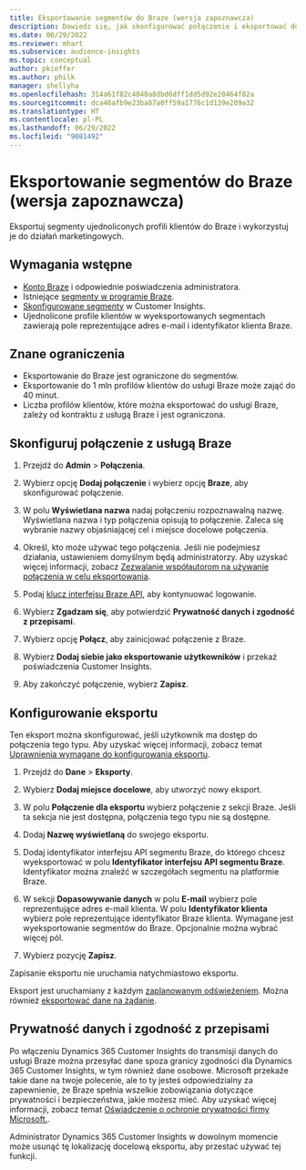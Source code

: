 ```yaml
---
title: Eksportowanie segmentów do Braze (wersja zapoznawcza)
description: Dowiedz się, jak skonfigurować połączenie i eksportować do programu Braze.
ms.date: 06/29/2022
ms.reviewer: mhart
ms.subservice: audience-insights
ms.topic: conceptual
author: pkieffer
ms.author: philk
manager: shellyha
ms.openlocfilehash: 314a61f82c4040a8dbd6dff1dd5d92e20464f82a
ms.sourcegitcommit: dca46afb9e23ba87a0ff59a1776c1d139e209a32
ms.translationtype: HT
ms.contentlocale: pl-PL
ms.lasthandoff: 06/29/2022
ms.locfileid: "9081492"
---
```

# <a name="export-segments-to-braze-preview"></a>Eksportowanie segmentów do Braze (wersja zapoznawcza)

Eksportuj segmenty ujednoliconych profili klientów do Braze i wykorzystuj je do działań marketingowych.

## <a name="prerequisites"></a>Wymagania wstępne

- [Konto Braze](https://www.braze.com/) i odpowiednie poświadczenia administratora.
- Istniejące [segmenty w programie Braze](https://www.braze.com/docs/user_guide/engagement_tools/segments/creating_a_segment/).
- [Skonfigurowane segmenty](segments.md) w Customer Insights.
- Ujednolicone profile klientów w wyeksportowanych segmentach zawierają pole reprezentujące adres e-mail i identyfikator klienta Braze.

## <a name="known-limitations"></a>Znane ograniczenia

- Eksportowanie do Braze jest ograniczone do segmentów.
- Eksportowanie do 1 mln profilów klientów do usługi Braze może zająć do 40 minut.
- Liczba profilów klientów, które można eksportować do usługi Braze, zależy od kontraktu z usługą Braze i jest ograniczona.

## <a name="set-up-connection-to-braze"></a>Skonfiguruj połączenie z usługą Braze

1. Przejdź do **Admin** > **Połączenia**.

1. Wybierz opcję **Dodaj połączenie** i wybierz opcję **Braze**, aby skonfigurować połączenie.

1. W polu **Wyświetlana nazwa** nadaj połączeniu rozpoznawalną nazwę. Wyświetlana nazwa i typ połączenia opisują to połączenie. Zaleca się wybranie nazwy objaśniającej cel i miejsce docelowe połączenia.

1. Określ, kto może używać tego połączenia. Jeśli nie podejmiesz działania, ustawieniem domyślnym będą administratorzy. Aby uzyskać więcej informacji, zobacz [Zezwalanie współautorom na używanie połączenia w celu eksportowania](connections.md#allow-contributors-to-use-a-connection-for-exports).

1. Podaj [klucz interfejsu Braze API](https://www.braze.com/docs/api/basics/), aby kontynuować logowanie.

1. Wybierz **Zgadzam się**, aby potwierdzić **Prywatność danych i zgodność z przepisami**.

1. Wybierz opcję **Połącz**, aby zainicjować połączenie z Braze.

1. Wybierz **Dodaj siebie jako eksportowanie użytkowników** i przekaż poświadczenia Customer Insights.

1. Aby zakończyć połączenie, wybierz **Zapisz**.

## <a name="configure-an-export"></a>Konfigurowanie eksportu

Ten eksport można skonfigurować, jeśli użytkownik ma dostęp do połączenia tego typu. Aby uzyskać więcej informacji, zobacz temat [Uprawnienia wymagane do konfigurowania eksportu](export-destinations.md#set-up-a-new-export).

1. Przejdź do **Dane** > **Eksporty**.

1. Wybierz **Dodaj miejsce docelowe**, aby utworzyć nowy eksport.

1. W polu **Połączenie dla eksportu** wybierz połączenie z sekcji Braze. Jeśli ta sekcja nie jest dostępna, połączenia tego typu nie są dostępne.  

1. Dodaj **Nazwę wyświetlaną** do swojego eksportu.

1. Dodaj identyfikator interfejsu API segmentu Braze, do którego chcesz wyeksportować w polu **Identyfikator interfejsu API segmentu Braze**. Identyfikator można znaleźć w szczegółach segmentu na platformie Braze.

1. W sekcji **Dopasowywanie danych** w polu **E-mail** wybierz pole reprezentujące adres e-mail klienta. W polu **Identyfikator klienta** wybierz pole reprezentujące identyfikator Braze klienta. Wymagane jest wyeksportowanie segmentów do Braze. Opcjonalnie można wybrać więcej pól.

1. Wybierz pozycję **Zapisz**.

Zapisanie eksportu nie uruchamia natychmiastowo eksportu.

Eksport jest uruchamiany z każdym [zaplanowanym odświeżeniem](system.md#schedule-tab). Można również [eksportować dane na żądanie](export-destinations.md#run-exports-on-demand). 


## <a name="data-privacy-and-compliance"></a>Prywatność danych i zgodność z przepisami

Po włączeniu Dynamics 365 Customer Insights do transmisji danych do usługi Braze można przesyłać dane spoza granicy zgodności dla Dynamics 365 Customer Insights, w tym również dane osobowe. Microsoft przekaże takie dane na twoje polecenie, ale to ty jesteś odpowiedzialny za zapewnienie, że Braze spełnia wszelkie zobowiązania dotyczące prywatności i bezpieczeństwa, jakie możesz mieć. Aby uzyskać więcej informacji, zobacz temat [Oświadczenie o ochronie prywatności firmy Microsoft.](https://go.microsoft.com/fwlink/?linkid=396732).

Administrator Dynamics 365 Customer Insights w dowolnym momencie może usunąć tę lokalizację docelową eksportu, aby przestać używać tej funkcji.
